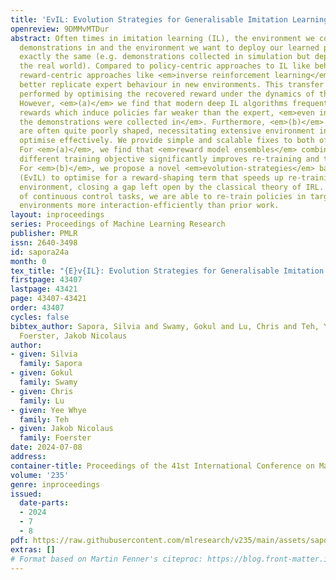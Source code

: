 ```yaml
---
title: 'EvIL: Evolution Strategies for Generalisable Imitation Learning'
openreview: 9DMMvMTDur
abstract: Often times in imitation learning (IL), the environment we collect expert
  demonstrations in and the environment we want to deploy our learned policy in aren’t
  exactly the same (e.g. demonstrations collected in simulation but deployment in
  the real world). Compared to policy-centric approaches to IL like behavioural cloning,
  reward-centric approaches like <em>inverse reinforcement learning</em> (IRL) often
  better replicate expert behaviour in new environments. This transfer is usually
  performed by optimising the recovered reward under the dynamics of the target environment.
  However, <em>(a)</em> we find that modern deep IL algorithms frequently recover
  rewards which induce policies far weaker than the expert, <em>even in the same environment
  the demonstrations were collected in</em>. Furthermore, <em>(b)</em> these rewards
  are often quite poorly shaped, necessitating extensive environment interaction to
  optimise effectively. We provide simple and scalable fixes to both of these concerns.
  For <em>(a)</em>, we find that <em>reward model ensembles</em> combined with a slightly
  different training objective significantly improves re-training and transfer performance.
  For <em>(b)</em>, we propose a novel <em>evolution-strategies</em> based method
  (EvIL) to optimise for a reward-shaping term that speeds up re-training in the target
  environment, closing a gap left open by the classical theory of IRL. On a suite
  of continuous control tasks, we are able to re-train policies in target (and source)
  environments more interaction-efficiently than prior work.
layout: inproceedings
series: Proceedings of Machine Learning Research
publisher: PMLR
issn: 2640-3498
id: sapora24a
month: 0
tex_title: "{E}v{IL}: Evolution Strategies for Generalisable Imitation Learning"
firstpage: 43407
lastpage: 43421
page: 43407-43421
order: 43407
cycles: false
bibtex_author: Sapora, Silvia and Swamy, Gokul and Lu, Chris and Teh, Yee Whye and
  Foerster, Jakob Nicolaus
author:
- given: Silvia
  family: Sapora
- given: Gokul
  family: Swamy
- given: Chris
  family: Lu
- given: Yee Whye
  family: Teh
- given: Jakob Nicolaus
  family: Foerster
date: 2024-07-08
address:
container-title: Proceedings of the 41st International Conference on Machine Learning
volume: '235'
genre: inproceedings
issued:
  date-parts:
  - 2024
  - 7
  - 8
pdf: https://raw.githubusercontent.com/mlresearch/v235/main/assets/sapora24a/sapora24a.pdf
extras: []
# Format based on Martin Fenner's citeproc: https://blog.front-matter.io/posts/citeproc-yaml-for-bibliographies/
---
```

